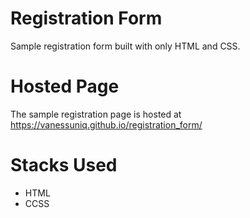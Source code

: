 # Registration Form

Sample registration form built with only HTML and CSS.

# Hosted Page

The sample registration page is hosted at https://vanessuniq.github.io/registration_form/

# Stacks Used

  - HTML
  - CCSS

